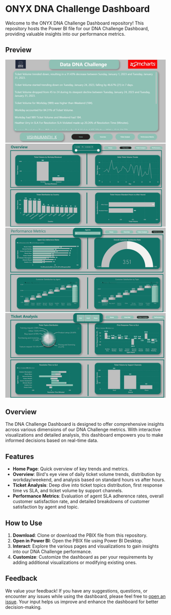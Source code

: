 # ONYX DNA Challenge Dashboard

Welcome to the ONYX DNA Challenge Dashboard repository! This repository hosts the Power BI file for our DNA Challenge Dashboard, providing valuable insights into our performance metrics.

## Preview
![Dashboard Preview](20.jpg)
![Dashboard Preview](21.jpg)
![Dashboard Preview](23.jpg)
![Dashboard Preview](24.jpg)

## Overview

The DNA Challenge Dashboard is designed to offer comprehensive insights across various dimensions of our DNA Challenge metrics. With interactive visualizations and detailed analysis, this dashboard empowers you to make informed decisions based on real-time data.

## Features

- **Home Page**: Quick overview of key trends and metrics.
- **Overview**: Bird's eye view of daily ticket volume trends, distribution by workday/weekend, and analysis based on standard hours vs after hours.
- **Ticket Analysis**: Deep dive into ticket topics distribution, first response time vs SLA, and ticket volume by support channels.
- **Performance Metrics**: Evaluation of agent SLA adherence rates, overall customer satisfaction rate, and detailed breakdowns of customer satisfaction by agent and topic.

## How to Use

1. **Download**: Clone or download the PBIX file from this repository.
2. **Open in Power BI**: Open the PBIX file using Power BI Desktop.
3. **Interact**: Explore the various pages and visualizations to gain insights into our DNA Challenge performance.
4. **Customize**: Customize the dashboard as per your requirements by adding additional visualizations or modifying existing ones.

## Feedback

We value your feedback! If you have any suggestions, questions, or encounter any issues while using the dashboard, please feel free to [open an issue](https://github.com/ViShNu-hub-bot/ONYX-DNA-DASHBOARD/issues). Your input helps us improve and enhance the dashboard for better decision-making.

